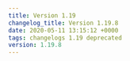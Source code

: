 ```yaml
---
title: Version 1.19
changelog_title: Version 1.19.8
date: 2020-05-11 13:15:12 +0000
tags: changelogs 1.19 deprecated
version: 1.19.8
---
```

<script src="https://gist.github.com/spinnaker-release/cc4410d674679c5765246a40f28e3cad.js?file=1.19.8.md"></script>
<script src="https://gist.github.com/spinnaker-release/cc4410d674679c5765246a40f28e3cad.js?file=1.19.7.md"></script>
<script src="https://gist.github.com/spinnaker-release/cc4410d674679c5765246a40f28e3cad.js?file=1.19.6.md"></script>
<script src="https://gist.github.com/spinnaker-release/cc4410d674679c5765246a40f28e3cad.js?file=1.19.5.md"></script>
<script src="https://gist.github.com/spinnaker-release/cc4410d674679c5765246a40f28e3cad.js?file=1.19.4.md"></script>
<script src="https://gist.github.com/spinnaker-release/cc4410d674679c5765246a40f28e3cad.js?file=1.19.3.md"></script>
<script src="https://gist.github.com/spinnaker-release/cc4410d674679c5765246a40f28e3cad.js?file=1.19.2.md"></script>
<script src="https://gist.github.com/spinnaker-release/cc4410d674679c5765246a40f28e3cad.js?file=1.19.1.md"></script>
<script src="https://gist.github.com/spinnaker-release/cc4410d674679c5765246a40f28e3cad.js?file=1.19.0.md"></script>
